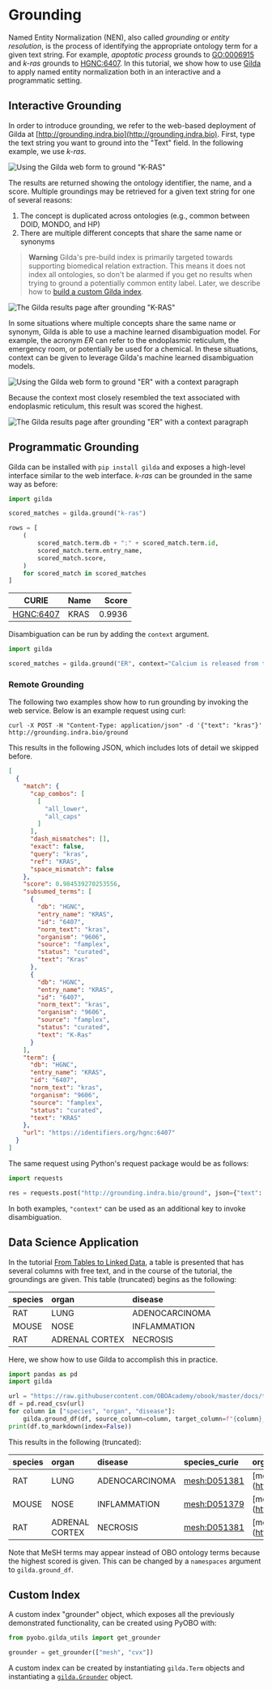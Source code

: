 # Grounding

Named Entity Normalization (NEN), also called _grounding_ or _entity resolution_, is the process of identifying the
appropriate ontology term for a given text string. For example, _apoptotic process_ grounds to
[GO:0006915](http://purl.obolibrary.org/obo/GO_0006915) and _k-ras_ grounds
to [HGNC:6407](https://bioregistry.io/hgnc:6407). In this tutorial, we show how to
use [Gilda](https://github.com/gyorilab/gilda) to apply named entity normalization both in an interactive and
a programmatic setting.

## Interactive Grounding

In order to introduce grounding, we refer to the web-based deployment of Gilda at
[http://grounding.indra.bio](http://grounding.indra.bio). First, type the text string you
want to ground into the "Text" field. In the following example, we use _k-ras_.

![Using the Gilda web form to ground "K-RAS"](resources/gilda/1-web.png)

The results are returned showing the ontology identifier, the name,
and a score. Multiple groundings may be retrieved for a given text string for one
of several reasons:

1. The concept is duplicated across ontologies (e.g., common between DOID, MONDO, and HP)
2. There are multiple different concepts that share the same name or synonyms

> **Warning**
> Gilda's pre-build index is primarily targeted towards supporting biomedical relation extraction.
> This means it does not index all ontologies, so don't be alarmed if you get no results when
> trying to ground a potentially common entity label. Later, we describe how
> to [build a custom Gilda index](#Custom-Index).

![The Gilda results page after grounding "K-RAS"](resources/gilda/2-web-results.png)

In some situations where multiple concepts share the same name or synonym, Gilda is able
to use a machine learned disambiguation model. For example, the acronym _ER_ can refer to the
endoplasmic reticulum, the emergency room, or potentially be used for a chemical. In these situations,
context can be given to leverage Gilda's machine learned disambiguation models.

![Using the Gilda web form to ground "ER" with a context paragraph](resources/gilda/3-web-context.png)

Because the context most closely resembled the text associated with endoplasmic reticulum,
this result was scored the highest.

![The Gilda results page after grounding "ER" with a context paragraph](resources/gilda/4-web-context-results.png)

## Programmatic Grounding

Gilda can be installed with `pip install gilda` and exposes a high-level interface similar to the web interface.
_k-ras_ can be grounded in the same way as before:

```python
import gilda

scored_matches = gilda.ground("k-ras")

rows = [
    (
        scored_match.term.db + ":" + scored_match.term.id,
        scored_match.term.entry_name,
        scored_match.score,
    )
    for scored_match in scored_matches
]
```

| CURIE                                         | Name |  Score |
|-----------------------------------------------|------|-------:|
| [HGNC:6407](https://bioregistry.io/hgnc:6407) | KRAS | 0.9936 |

Disambiguation can be run by adding the `context` argument.

```python
import gilda

scored_matches = gilda.ground("ER", context="Calcium is released from the ER.")
```

### Remote Grounding

The following two examples show how to run grounding by invoking the web service. Below is an example request using
curl:

```shell
curl -X POST -H "Content-Type: application/json" -d '{"text": "kras"}' http://grounding.indra.bio/ground
```

This results in the following JSON, which includes lots of detail we skipped before.

```json
[
  {
    "match": {
      "cap_combos": [
        [
          "all_lower",
          "all_caps"
        ]
      ],
      "dash_mismatches": [],
      "exact": false,
      "query": "kras",
      "ref": "KRAS",
      "space_mismatch": false
    },
    "score": 0.984539270253556,
    "subsumed_terms": [
      {
        "db": "HGNC",
        "entry_name": "KRAS",
        "id": "6407",
        "norm_text": "kras",
        "organism": "9606",
        "source": "famplex",
        "status": "curated",
        "text": "Kras"
      },
      {
        "db": "HGNC",
        "entry_name": "KRAS",
        "id": "6407",
        "norm_text": "kras",
        "organism": "9606",
        "source": "famplex",
        "status": "curated",
        "text": "K-Ras"
      }
    ],
    "term": {
      "db": "HGNC",
      "entry_name": "KRAS",
      "id": "6407",
      "norm_text": "kras",
      "organism": "9606",
      "source": "famplex",
      "status": "curated",
      "text": "KRAS"
    },
    "url": "https://identifiers.org/hgnc:6407"
  }
]
```

The same request using Python's request package would be as follows:

```python
import requests

res = requests.post("http://grounding.indra.bio/ground", json={"text": "kras"})
```

In both examples, `"context"` can be used as an additional key to invoke disambiguation.

## Data Science Application

In the tutorial [From Tables to Linked Data](linking-data.md), a table is presented that has
several columns with free text, and in the course of the tutorial, the groundings are given. This table (truncated)
begins as the following:

| species | organ          | disease        |
|:--------|:---------------|:---------------|
| RAT     | LUNG           | ADENOCARCINOMA |
| MOUSE   | NOSE           | INFLAMMATION   |
| RAT     | ADRENAL CORTEX | NECROSIS       |

Here, we show how to use Gilda to accomplish this in practice.

```python
import pandas as pd
import gilda

url = "https://raw.githubusercontent.com/OBOAcademy/obook/master/docs/tutorial/linking_data/data.csv"
df = pd.read_csv(url)
for column in ["species", "organ", "disease"]:
    gilda.ground_df(df, source_column=column, target_column=f"{column}_curie")
print(df.to_markdown(index=False))
```

This results in the following (truncated):

| species | organ          | disease        | species_curie                                       | organ_curie                                        | disease_curie                                       |
|:--------|:---------------|:---------------|:----------------------------------------------------|:---------------------------------------------------|:----------------------------------------------------|
| RAT     | LUNG           | ADENOCARCINOMA | [mesh:D051381](https://bioregistry.io/mesh:D051381) | [mesh:D008168](https://bioregistry.io/mesh:D008168 | [mesh:D000230](https://bioregistry.io/mesh:D000230) |
| MOUSE   | NOSE           | INFLAMMATION   | [mesh:D051379](https://bioregistry.io/mesh:D051379) | [mesh:D009666](https://bioregistry.io/mesh:D009666 | [GO:0006954](https://bioregistry.io/go:0006954)     |
| RAT     | ADRENAL CORTEX | NECROSIS       | [mesh:D051381](https://bioregistry.io/mesh:D051381) | [mesh:D000302](https://bioregistry.io/mesh:D000302 | [GO:0070265](https://bioregistry.io/go:0070265)     |

Note that MeSH terms may appear instead of OBO ontology terms because the highest scored is given. This can be changed
by a `namespaces` argument to `gilda.ground_df`.

## Custom Index

A custom index "grounder" object, which exposes all the previously demonstrated functionality, can be created using
PyOBO with:

```python
from pyobo.gilda_utils import get_grounder

grounder = get_grounder(["mesh", "cvx"])
```

A custom index can be created by instantiating `gilda.Term` objects and instantiating
a [`gilda.Grounder`](https://gilda.readthedocs.io/en/latest/modules/index.html#gilda.grounder.Grounder) object.
